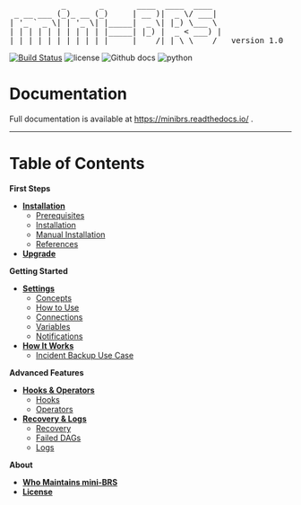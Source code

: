 <pre>
           _       _       ____  ____  ____
 _ __ ___ (_)_ __ (_)     | __ )|  _ \/ ___|
| '_ ` _ \| | '_ \| |_____|  _ \| |_) \___ \
| | | | | | | | | | |_____| |_) |  _ < ___) |
|_| |_| |_|_|_| |_|_|     |____/|_| \_\____/   version 1.0
</pre>


[![Build Status](https://travis-ci.org/Cloud-Innovation-Partners/miniBRS.svg?branch=v1-0-dev)](https://travis-ci.org/Cloud-Innovation-Partners/miniBRS) ![license](https://img.shields.io/badge/license-Apache2-blue) ![Github docs](https://img.shields.io/badge/docs-passing-green) ![python](https://img.shields.io/badge/python-3.6-blue)

# Documentation
Full documentation is available at https://minibrs.readthedocs.io/ .

---

# Table of Contents

**First Steps**

* **[Installation](docs/installation.md)**
    - [Prerequisites](docs/installation.md#prerequisites)
    - [Installation](docs/installation.md#installation)
    - [Manual Installation](docs/installation.md#manual-installation)
    - [References](docs/installation.md#references)
* **[Upgrade](docs/upgrade.md)**

**Getting Started**

* **[Settings](docs/settings.md)**
    - [Concepts](docs/settings.md#concepts)
    - [How to Use](docs/settings.md#how-to-use)
    - [Connections](docs/settings.md#connections)
    - [Variables](docs/settings.md#variables)
    - [Notifications](docs/settings.md#notifications)
* **[How It Works](docs/how_it_works.md)**
    - [Incident Backup Use Case](docs/how_it_works.md#incident-backup-use-case)

**Advanced Features**

* **[Hooks & Operators](docs/hooks_and_operators.md)**
    - [Hooks](docs/hooks_and_operators.md#hooks)
    - [Operators](docs/hooks_and_operators.md#operators)
* **[Recovery & Logs](docs/logs.md)**
    - [Recovery](docs/logs.md)
    - [Failed DAGs](docs/logs.md#failed-dags)
    - [Logs](docs/logs.md#logs)

**About**

* **[Who Maintains mini-BRS](docs/about.md#who-maintains-mini-brs)**
* **[License](docs/LICENSE.md)**

